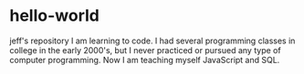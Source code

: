 # hello-world
jeff's repository
I am learning to code. I had several programming classes in college in the early 2000's, but I never practiced or pursued any type of computer programming. Now I am teaching myself JavaScript and SQL.
